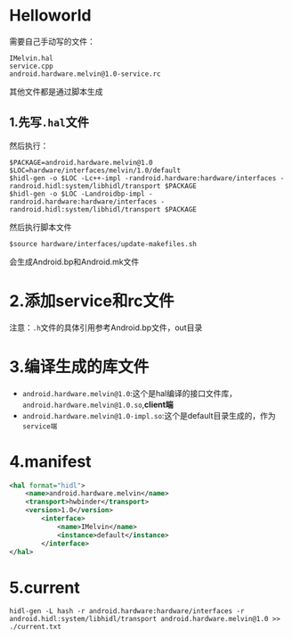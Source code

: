 # Helloworld

需要自己手动写的文件：

```
IMelvin.hal
service.cpp
android.hardware.melvin@1.0-service.rc
```

其他文件都是通过脚本生成

## 1.先写`.hal`文件

然后执行：

```
$PACKAGE=android.hardware.melvin@1.0
$LOC=hardware/interfaces/melvin/1.0/default
$hidl-gen -o $LOC -Lc++-impl -randroid.hardware:hardware/interfaces -randroid.hidl:system/libhidl/transport $PACKAGE
$hidl-gen -o $LOC -Landroidbp-impl -randroid.hardware:hardware/interfaces -randroid.hidl:system/libhidl/transport $PACKAGE
```

然后执行脚本文件

```
$source hardware/interfaces/update-makefiles.sh 
```

会生成Android.bp和Android.mk文件

# 2.添加service和rc文件


注意：`.h`文件的具体引用参考Android.bp文件，out目录

# 3.编译生成的库文件

* `android.hardware.melvin@1.0`:这个是hal编译的接口文件库，`android.hardware.melvin@1.0.so`,**client端**
* `android.hardware.melvin@1.0-impl.so`:这个是default目录生成的，作为`service端`


# 4.manifest

```xml
<hal format="hidl">
	<name>android.hardware.melvin</name>
	<transport>hwbinder</transport>
	<version>1.0</version>
		<interface>
			<name>IMelvin</name>
			<instance>default</instance>
		</interface>
</hal>
```

# 5.current

```
hidl-gen -L hash -r android.hardware:hardware/interfaces -r android.hidl:system/libhidl/transport android.hardware.melvin@1.0 >> ./current.txt
```